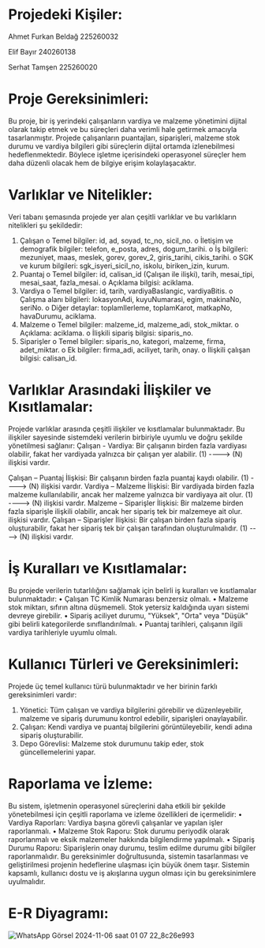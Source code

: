 
# Projedeki Kişiler:

Ahmet Furkan Beldağ 225260032

Elif Bayır   240260138

Serhat Tamşen 225260020

# Proje Gereksinimleri:

Bu proje, bir iş yerindeki çalışanların vardiya ve malzeme yönetimini dijital olarak takip etmek ve bu süreçleri daha verimli hale getirmek amacıyla tasarlanmıştır. Projede çalışanların puantajları, siparişleri, malzeme stok durumu ve vardiya bilgileri gibi süreçlerin dijital ortamda izlenebilmesi hedeflenmektedir. Böylece işletme içerisindeki operasyonel süreçler hem daha düzenli olacak hem de bilgiye erişim kolaylaşacaktır.

# Varlıklar ve Nitelikler:

Veri tabanı şemasında projede yer alan çeşitli varlıklar ve bu varlıkların nitelikleri şu şekildedir:
1.	Çalışan
o	Temel bilgiler: id, ad, soyad, tc_no, sicil_no.
o	İletişim ve demografik bilgiler: telefon, e_posta, adres, dogum_tarihi.
o	İş bilgileri: mezuniyet, maas, meslek, gorev, gorev_2, giris_tarihi, cikis_tarihi.
o	SGK ve kurum bilgileri: sgk_isyeri_sicil_no, iskolu, biriken_izin, kurum.
2.	Puantaj
o	Temel bilgiler: id, calisan_id (Çalışan ile ilişki), tarih, mesai_tipi, mesai_saat, fazla_mesai.
o	Açıklama bilgisi: aciklama.
3.	Vardiya
o	Temel bilgiler: id, tarih, vardiyaBaslangic, vardiyaBitis.
o	Çalışma alanı bilgileri: lokasyonAdi, kuyuNumarasi, egim, makinaNo, seriNo.
o	Diğer detaylar: toplamIlerleme, toplamKarot, matkapNo, havaDurumu, aciklama.
4.	Malzeme
o	Temel bilgiler: malzeme_id, malzeme_adi, stok_miktar.
o	Açıklama: aciklama.
o	İlişkili sipariş bilgisi: siparis_no.
5.	Siparişler
o	Temel bilgiler: siparis_no, kategori, malzeme, firma, adet_miktar.
o	Ek bilgiler: firma_adi, aciliyet, tarih, onay.
o	İlişkili çalışan bilgisi: calisan_id.

# Varlıklar Arasındaki İlişkiler ve Kısıtlamalar:

Projede varlıklar arasında çeşitli ilişkiler ve kısıtlamalar bulunmaktadır. Bu ilişkiler sayesinde sistemdeki verilerin birbiriyle uyumlu ve doğru şekilde yönetilmesi sağlanır:
Çalışan - Vardiya:
Bir çalışanın birden fazla vardiyası olabilir, fakat her vardiyada yalnızca bir çalışan yer alabilir. (1) ----> (N) ilişkisi vardır.

Çalışan – Puantaj İlişkisi:
 Bir çalışanın birden fazla puantaj kaydı olabilir. (1) ----> (N) ilişkisi vardır.
Vardiya – Malzeme İlişkisi:
 Bir vardiyada birden fazla malzeme kullanılabilir, ancak her malzeme yalnızca bir vardiyaya ait olur. (1) ----> (N) ilişkisi vardır.
Malzeme – Siparişler İlişkisi: 
Bir malzeme birden fazla siparişle ilişkili olabilir, ancak her sipariş tek bir malzemeye ait olur. ilişkisi vardır.
Çalışan – Siparişler İlişkisi: 
Bir çalışan birden fazla sipariş oluşturabilir, fakat her sipariş tek bir çalışan tarafından oluşturulmalıdır. (1) ----> (N) ilişkisi vardır.

# İş Kuralları ve Kısıtlamalar:

Bu projede verilerin tutarlılığını sağlamak için belirli iş kuralları ve kısıtlamalar bulunmaktadır:
•	Çalışan TC Kimlik Numarası benzersiz olmalı.
•	Malzeme stok miktarı, sıfırın altına düşmemeli. Stok yetersiz kaldığında uyarı sistemi devreye girebilir.
•	Sipariş aciliyet durumu, "Yüksek", "Orta" veya "Düşük" gibi belirli kategorilerde sınıflandırılmalı.
•	Puantaj tarihleri, çalışanın ilgili vardiya tarihleriyle uyumlu olmalı.

# Kullanıcı Türleri ve Gereksinimleri:

Projede üç temel kullanıcı türü bulunmaktadır ve her birinin farklı gereksinimleri vardır:
1.	Yönetici: Tüm çalışan ve vardiya bilgilerini görebilir ve düzenleyebilir, malzeme ve sipariş durumunu kontrol edebilir, siparişleri onaylayabilir.
2.	Çalışan: Kendi vardiya ve puantaj bilgilerini görüntüleyebilir, kendi adına sipariş oluşturabilir.
3.	Depo Görevlisi: Malzeme stok durumunu takip eder, stok güncellemelerini yapar.

# Raporlama ve İzleme:

Bu sistem, işletmenin operasyonel süreçlerini daha etkili bir şekilde yönetebilmesi için çeşitli raporlama ve izleme özellikleri de içermelidir:
•	Vardiya Raporları: Vardiya başına görevli çalışanlar ve yapılan işler raporlanmalı.
•	Malzeme Stok Raporu: Stok durumu periyodik olarak raporlanmalı ve eksik malzemeler hakkında bilgilendirme yapılmalı.
•	Sipariş Durumu Raporu: Siparişlerin onay durumu, teslim edilme durumu gibi bilgiler raporlanmalıdır.
Bu gereksinimler doğrultusunda, sistemin tasarlanması ve geliştirilmesi projenin hedeflerine ulaşması için büyük önem taşır. Sistemin kapsamlı, kullanıcı dostu ve iş akışlarına uygun olması için bu gereksinimlere uyulmalıdır.

# E-R Diyagramı:

![WhatsApp Görsel 2024-11-06 saat 01 07 22_8c26e993](https://github.com/user-attachments/assets/58159fec-a390-425b-b131-b5aa75a24f2f)

